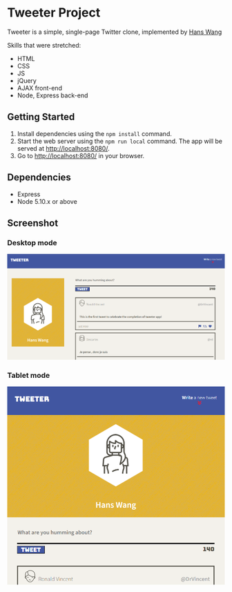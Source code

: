 # Tweeter Project

Tweeter is a simple, single-page Twitter clone, implemented by [Hans Wang](https://github.com/Hansstayhungry)

Skills that were stretched:

- HTML 
- CSS
- JS
- jQuery
- AJAX front-end 
- Node, Express back-end

## Getting Started

1. Install dependencies using the `npm install` command.
2. Start the web server using the `npm run local` command. The app will be served at <http://localhost:8080/>.
4. Go to <http://localhost:8080/> in your browser.

## Dependencies

- Express
- Node 5.10.x or above

## Screenshot

### Desktop mode

![Screenshot of desktop mode](https://github.com/Hansstayhungry/tweeter/blob/master/docs/desktop-layout.png)

### Tablet mode
![Screenshot of tablet mode](https://github.com/Hansstayhungry/tweeter/blob/master/docs/tablet-layout.png)
